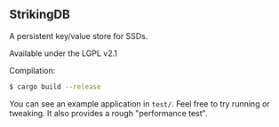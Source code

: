 ## StrikingDB
A persistent key/value store for SSDs.

Available under the LGPL v2.1

Compilation:
```sh
$ cargo build --release
```

You can see an example application in `test/`. Feel free to try running or tweaking.
It also provides a rough "performance test".

